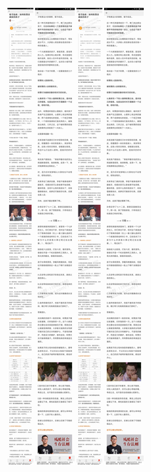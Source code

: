 ![](../../images/2017年01月/GX0124-春节指南｜如何称赞亲戚家的孩子.jpg)
![](../../images/2017年01月/GX0124-春节指南｜如何称赞亲戚家的孩子2.jpg)
![](../../images/2017年01月/GX0124-春节指南｜如何称赞亲戚家的孩子.jpg)
![](../../images/2017年01月/GX0124-春节指南｜如何称赞亲戚家的孩子2.jpg)
